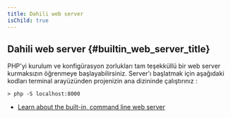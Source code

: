 ```yaml
---
title: Dahili web server
isChild: true
---
```


## Dahili web server {#builtin_web_server_title}

PHP'yi  kurulum ve konfigürasyon zorlukları tam teşekküllü bir web server kurmaksızın öğrenmeye başlayabilirsiniz. Server'ı başlatmak için aşağıdaki kodları terminal arayüzünden projenizin ana dizininde çalıştırınız : 

    > php -S localhost:8000

* [Learn about the built-in, command line web server][cli-server]

[cli-server]: http://www.php.net/manual/en/features.commandline.webserver.php
